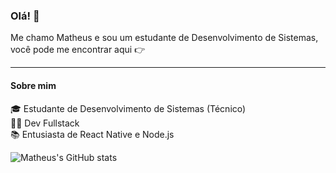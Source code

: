 ### Olá! 👋

Me chamo Matheus e sou um estudante de Desenvolvimento de Sistemas, você pode me encontrar aqui 👉 [<img height="16" width="16" src="https://cdn.simpleicons.org/linkedin" />](https://www.linkedin.com/in/matheus-alves-035292286/)


-----

#### Sobre mim

🎓 Estudante de Desenvolvimento de Sistemas (Técnico) <br>
👨‍💻 Dev Fullstack <br>
📚 Entusiasta de React Native e Node.js <br>

![Matheus's GitHub stats](https://github-readme-stats.vercel.app/api?username=matheuscursino&show_icons=true&theme=dark)


<!--
**matheuscursino/matheuscursino** is a ✨ _special_ ✨ repository because its `README.md` (this file) appears on your GitHub profile.

Here are some ideas to get you started:

- 🔭 I’m currently working on ...
- 🌱 I’m currently learning ...
- 👯 I’m looking to collaborate on ...
- 🤔 I’m looking for help with ...
- 💬 Ask me about ...
- 📫 How to reach me: ...
- 😄 Pronouns: ...
- ⚡ Fun fact: ...
-->
